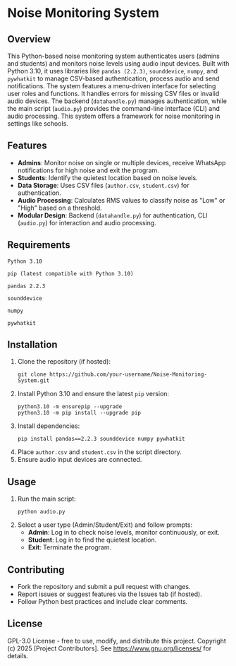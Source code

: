 
# Noise Monitoring System

## Overview
This Python-based noise monitoring system authenticates users (admins and students) and monitors noise levels using audio input devices. Built with Python 3.10, it uses libraries like `pandas (2.2.3)`, `sounddevice`, `numpy`, and `pywhatkit` to manage CSV-based authentication, process audio and send notifications. The system features a menu-driven interface for selecting user roles and functions. It handles errors for missing CSV files or invalid audio devices. The backend (`datahandle.py`) manages authentication, while the main script (`audio.py`) provides the command-line interface (CLI) and audio processing. This system offers a framework for noise monitoring in settings like schools.

## Features
- **Admins**: Monitor noise on single or multiple devices, receive WhatsApp notifications for high noise and exit the program.
- **Students**: Identify the quietest location based on noise levels.
- **Data Storage**: Uses CSV files (`author.csv`, `student.csv`) for authentication.
- **Audio Processing**: Calculates RMS values to classify noise as "Low" or "High" based on a threshold.
- **Modular Design**: Backend (`datahandle.py`) for authentication, CLI (`audio.py`) for interaction and audio processing.

## Requirements
```
Python 3.10
```
```
pip (latest compatible with Python 3.10)
```
```
pandas 2.2.3
```
```
sounddevice
```
```
numpy
```
```
pywhatkit
```
## Installation
1. Clone the repository (if hosted):
   ```
   git clone https://github.com/your-username/Noise-Monitoring-System.git
   ```
2. Install Python 3.10 and ensure the latest `pip` version:
   ```
   python3.10 -m ensurepip --upgrade
   python3.10 -m pip install --upgrade pip
   ```
3. Install dependencies:
   ```
   pip install pandas==2.2.3 sounddevice numpy pywhatkit
   ```
4. Place `author.csv` and `student.csv` in the script directory.
5. Ensure audio input devices are connected.

## Usage
1. Run the main script:
   ```
   python audio.py
   ```
2. Select a user type (Admin/Student/Exit) and follow prompts:
   - **Admin**: Log in to check noise levels, monitor continuously, or exit.
   - **Student**: Log in to find the quietest location.
   - **Exit**: Terminate the program.

## Contributing
- Fork the repository and submit a pull request with changes.
- Report issues or suggest features via the Issues tab (if hosted).
- Follow Python best practices and include clear comments.

## License
GPL-3.0 License - free to use, modify, and distribute this project. Copyright (c) 2025 [Project Contributors]. See <https://www.gnu.org/licenses/> for details.
